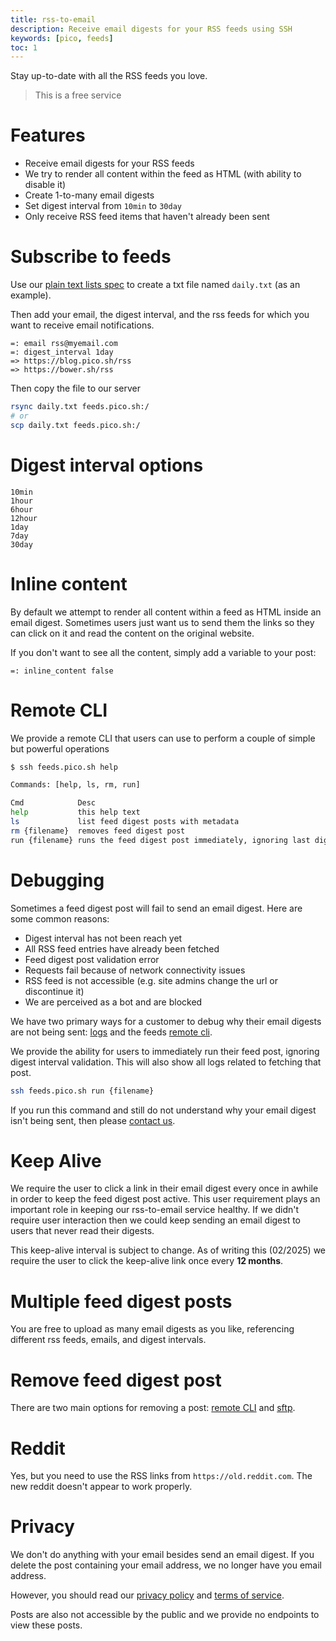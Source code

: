 ```yaml
---
title: rss-to-email
description: Receive email digests for your RSS feeds using SSH
keywords: [pico, feeds]
toc: 1
---
```


Stay up-to-date with all the RSS feeds you love.

> This is a free service

# Features

- Receive email digests for your RSS feeds
- We try to render all content within the feed as HTML (with ability to disable
  it)
- Create 1-to-many email digests
- Set digest interval from `10min` to `30day`
- Only receive RSS feed items that haven't already been sent

# Subscribe to feeds

Use our [plain text lists spec](/plain-text-lists) to create a txt file named
`daily.txt` (as an example).

Then add your email, the digest interval, and the rss feeds for which you want
to receive email notifications.

```
=: email rss@myemail.com
=: digest_interval 1day
=> https://blog.pico.sh/rss
=> https://bower.sh/rss
```

Then copy the file to our server

```bash
rsync daily.txt feeds.pico.sh:/
# or
scp daily.txt feeds.pico.sh:/
```

# Digest interval options

```
10min
1hour
6hour
12hour
1day
7day
30day
```

# Inline content

By default we attempt to render all content within a feed as HTML inside an
email digest. Sometimes users just want us to send them the links so they can
click on it and read the content on the original website.

If you don't want to see all the content, simply add a variable to your post:

```
=: inline_content false
```

# Remote CLI

We provide a remote CLI that users can use to perform a couple of simple but
powerful operations

```bash
$ ssh feeds.pico.sh help

Commands: [help, ls, rm, run]

Cmd            Desc
help           this help text
ls             list feed digest posts with metadata
rm {filename}  removes feed digest post
run {filename} runs the feed digest post immediately, ignoring last digest time validation
```

# Debugging

Sometimes a feed digest post will fail to send an email digest. Here are some
common reasons:

- Digest interval has not been reach yet
- All RSS feed entries have already been fetched
- Feed digest post validation error
- Requests fail because of network connectivity issues
- RSS feed is not accessible (e.g. site admins change the url or discontinue it)
- We are perceived as a bot and are blocked

We have two primary ways for a customer to debug why their email digests are not
being sent: [logs](/logs) and the feeds [remote cli](#remote-cli).

We provide the ability for users to immediately run their feed post, ignoring
digest interval validation. This will also show all logs related to fetching
that post.

```bash
ssh feeds.pico.sh run {filename}
```

If you run this command and still do not understand why your email digest isn't
being sent, then please [contact us](/contact).

# Keep Alive

We require the user to click a link in their email digest every once in awhile
in order to keep the feed digest post active. This user requirement plays an
important role in keeping our rss-to-email service healthy. If we didn't require
user interaction then we could keep sending an email digest to users that never
read their digests.

This keep-alive interval is subject to change. As of writing this (02/2025) we
require the user to click the keep-alive link once every **12 months**.

# Multiple feed digest posts

You are free to upload as many email digests as you like, referencing different
rss feeds, emails, and digest intervals.

# Remove feed digest post

There are two main options for removing a post: [remote CLI](#remote-cli) and
[sftp](/file-uploads#how-do-i-delete-files).

# Reddit

Yes, but you need to use the RSS links from `https://old.reddit.com`. The new
reddit doesn't appear to work properly.

# Privacy

We don't do anything with your email besides send an email digest. If you delete
the post containing your email address, we no longer have you email address.

However, you should read our [privacy policy](/privacy) and
[terms of service](/ops).

Posts are also not accessible by the public and we provide no endpoints to view
these posts.
